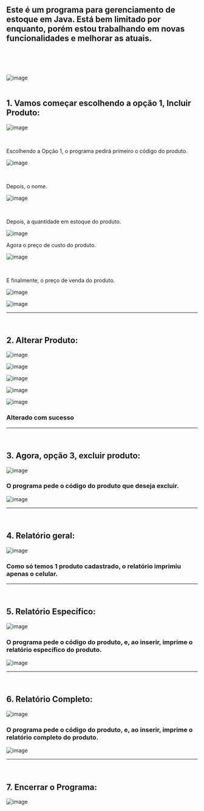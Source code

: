 ## Este é um programa para gerenciamento de estoque em Java. Está bem limitado por enquanto, porém estou trabalhando em novas funcionalidades e melhorar as atuais.


<br/><br/><br/>





![image](https://github.com/victorscardozo/EstoqueLoja/assets/124733617/928240ca-ac41-48cb-a090-faa4948ea8cf)
<br/><br/>




## 1. Vamos começar escolhendo a opção 1, Incluir Produto:

![image](https://github.com/victorscardozo/EstoqueLoja/assets/124733617/f77f4caa-3992-41c8-8229-3eeb0c2909b4)

<br/>


Escolhendo a Opção 1, o programa pedirá primeiro o código do produto.

![image](https://github.com/victorscardozo/EstoqueLoja/assets/124733617/1a187b1b-d869-4ea8-a0d1-53243bcf5576)

<br/>

Depois, o nome.

![image](https://github.com/victorscardozo/EstoqueLoja/assets/124733617/5e2a400a-f6bf-4c73-8ef4-f533831f7e1b)

<br/>

Depois, a quantidade em estoque do produto.

![image](https://github.com/victorscardozo/EstoqueLoja/assets/124733617/2a26fd24-bec9-4d36-a9e5-8ff658205ad1)
<br/>


Agora o preço de custo do produto.

![image](https://github.com/victorscardozo/EstoqueLoja/assets/124733617/b4930005-46ea-4c96-bfb4-089819ffce9f)

<br/>

E finalmente, o preço de venda do produto.

![image](https://github.com/victorscardozo/EstoqueLoja/assets/124733617/ce24a06a-f74c-4d24-8232-82f522e41d22)

![image](https://github.com/victorscardozo/EstoqueLoja/assets/124733617/b25f35c2-ab3c-4211-a245-764ccb0068a5)

<hr/>


<br/>

## 2. Alterar Produto:

![image](https://github.com/victorscardozo/EstoqueLoja/assets/124733617/be55cf66-3355-4b51-8aed-8987e75548cd)


![image](https://github.com/victorscardozo/EstoqueLoja/assets/124733617/1aca6e45-de8f-4839-81eb-412e306fd43c)


![image](https://github.com/victorscardozo/EstoqueLoja/assets/124733617/a5678b6c-7989-4f27-9b55-6856220d8437)


![image](https://github.com/victorscardozo/EstoqueLoja/assets/124733617/a9cd328e-67d4-49cd-968e-a228346f0bca)

![image](https://github.com/victorscardozo/EstoqueLoja/assets/124733617/2ca21f6b-a987-42c9-a482-85ef05c6d0f5)

### Alterado com sucesso


<hr/>

<br/>


## 3. Agora, opção 3, excluir produto:

![image](https://github.com/victorscardozo/EstoqueLoja/assets/124733617/a865ee37-abd8-4ba6-ab7e-b65dbff9db90)

### O programa pede o código do produto que deseja excluir.

![image](https://github.com/victorscardozo/EstoqueLoja/assets/124733617/5a165a8c-0dc4-46e7-b52b-7a2dbed1d5a6)


<hr/>

<br/>




## 4. Relatório geral:


![image](https://github.com/victorscardozo/EstoqueLoja/assets/124733617/44953f68-9eaa-426e-a834-d778631bf93d)

### Como só temos 1 produto cadastrado, o relatório imprimiu apenas o celular.

<hr/>


<br/>



## 5. Relatório Específico:

![image](https://github.com/victorscardozo/EstoqueLoja/assets/124733617/250c4551-8aed-41d1-a5f8-d75c81d3fccb)

### O programa pede o código do produto, e, ao inserir, imprime o relatório específico do produto.

![image](https://github.com/victorscardozo/EstoqueLoja/assets/124733617/060783ce-055f-415a-8eb4-99afae413722)
<hr/>

<br/>





## 6. Relatório Completo:

![image](https://github.com/victorscardozo/EstoqueLoja/assets/124733617/1be7f9d9-d26a-4e4a-bfc7-b8fcdd78444f)

### O programa pede o código do produto, e, ao inserir, imprime o relatório completo do produto.


![image](https://github.com/victorscardozo/EstoqueLoja/assets/124733617/db5217d5-cd2d-4d37-8444-9bb4679bbf2a)
<hr/>
<br/>



## 7. Encerrar o Programa:

![image](https://github.com/victorscardozo/EstoqueLoja/assets/124733617/7ec887fc-81eb-47c1-8396-ec178b428aa6)


<br/>
<br/>






